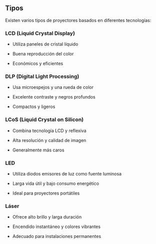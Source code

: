 ## Tipos

Existen varios tipos de proyectores basados en diferentes tecnologías:

### LCD (Liquid Crystal Display)

- Utiliza paneles de cristal líquido

- Buena reproducción del color

- Económicos y eficientes

### DLP (Digital Light Processing)

- Usa microespejos y una rueda de color

- Excelente contraste y negros profundos

- Compactos y ligeros

### LCoS (Liquid Crystal on Silicon)

- Combina tecnología LCD y reflexiva

- Alta resolución y calidad de imagen

- Generalmente más caros

### LED

- Utiliza diodos emisores de luz como fuente luminosa

- Larga vida útil y bajo consumo energético

- Ideal para proyectores portátiles

### Láser

- Ofrece alto brillo y larga duración

- Encendido instantáneo y colores vibrantes

- Adecuado para instalaciones permanentes
